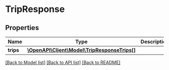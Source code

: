 # TripResponse

## Properties
Name | Type | Description | Notes
------------ | ------------- | ------------- | -------------
**trips** | [**\OpenAPI\Client\Model\TripResponseTrips[]**](TripResponseTrips.md) |  | [optional] 

[[Back to Model list]](../README.md#documentation-for-models) [[Back to API list]](../README.md#documentation-for-api-endpoints) [[Back to README]](../README.md)


